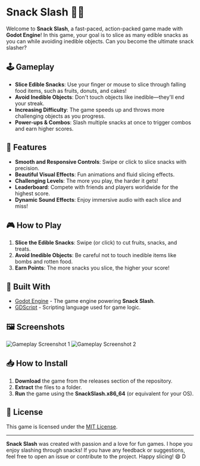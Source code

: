 # Snack Slash 🍉🍟

Welcome to **Snack Slash**, a fast-paced, action-packed game made with **Godot Engine**! In this game, your goal is to slice as many edible snacks as you can while avoiding inedible objects. Can you become the ultimate snack slasher?

## 🕹️ Gameplay

- **Slice Edible Snacks**: Use your finger or mouse to slice through falling food items, such as fruits, donuts, and cakes!
- **Avoid Inedible Objects**: Don't touch objects like inedible—they'll end your streak.
- **Increasing Difficulty**: The game speeds up and throws more challenging objects as you progress.
- **Power-ups & Combos**: Slash multiple snacks at once to trigger combos and earn higher scores.

## 🚀 Features

- **Smooth and Responsive Controls**: Swipe or click to slice snacks with precision.
- **Beautiful Visual Effects**: Fun animations and fluid slicing effects.
- **Challenging Levels**: The more you play, the harder it gets!
- **Leaderboard**: Compete with friends and players worldwide for the highest score.
- **Dynamic Sound Effects**: Enjoy immersive audio with each slice and miss!

## 🎮 How to Play

1. **Slice the Edible Snacks**: Swipe (or click) to cut fruits, snacks, and treats.
2. **Avoid Inedible Objects**: Be careful not to touch inedible items like bombs and rotten food.
3. **Earn Points**: The more snacks you slice, the higher your score!

## 🔧 Built With
- [Godot Engine](https://godotengine.org/) - The game engine powering **Snack Slash**.
- [GDScript](https://godotengine.org/learn) - Scripting language used for game logic.

## 🖼️ Screenshots

![Gameplay Screenshot 1](assets/screenshot1.png)
![Gameplay Screenshot 2](assets/screenshot2.png)

## 📥 How to Install

1. **Download** the game from the releases section of the repository.
2. **Extract** the files to a folder.
3. **Run** the game using the **SnackSlash.x86_64** (or equivalent for your OS).

## 📜 License

This game is licensed under the [MIT License](LICENSE).

---

**Snack Slash** was created with passion and a love for fun games. I hope you enjoy slashing through snacks! If you have any feedback or suggestions, feel free to open an issue or contribute to the project. Happy slicing! 😄
D
